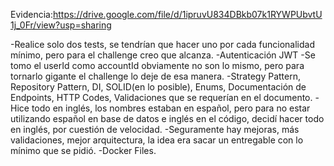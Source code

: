 Evidencia:https://drive.google.com/file/d/1ipruvU834DBkb07k1RYWPUbvtU1j_0Fr/view?usp=sharing

-Realice solo dos tests, se tendrían que hacer uno por cada funcionalidad mínimo, pero para el challenge creo que alcanza.
-Autenticación JWT
-Se tomo el userId como accountId obviamente no son lo mismo, pero para tornarlo gigante el challenge lo deje de esa manera.
-Strategy Pattern,  Repository Pattern, DI, SOLID(en lo posible), Enums, Documentación de Endpoints, HTTP Codes, Validaciones que se requerían en el documento.
-Hice todo en inglés, los nombres estaban en español, pero para no estar utilizando español en base de datos e inglés en el código, decidí hacer todo en inglés, por cuestión de velocidad.
-Seguramente hay mejoras, más validaciones, mejor arquitectura, la idea era sacar un entregable con lo mínimo que se pidió.
-Docker Files.
